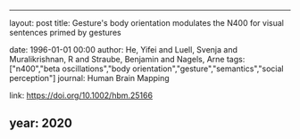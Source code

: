 ---
layout: post
title: Gesture's body orientation modulates the N400 for visual sentences primed by gestures

date: 1996-01-01 00:00
author: He, Yifei and Luell, Svenja and Muralikrishnan, R and Straube, Benjamin and Nagels, Arne
tags: ["n400","beta oscillations","body orientation","gesture","semantics","social perception"]
journal: Human Brain Mapping

link: https://doi.org/10.1002/hbm.25166

year: 2020
----